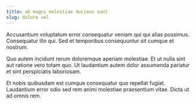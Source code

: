 ```yaml
---
title: ab magni molestiae ducimus sunt
slug: dolore vel
---
```


Accusantium voluptatum error consequatur veniam qui qui alias possimus. Consequatur illo qui. Sed et temporibus consequuntur sit cumque et nostrum.

Quo autem incidunt rerum doloremque aperiam molestiae. Et ut nulla sint aut ratione vero totam quo. Ut laudantium autem dolor assumenda pariatur et sint perspiciatis laboriosam.

Et nobis quibusdam est cumque consequatur quo repellat fugiat. Laudantium error odio sed rem animi molestiae praesentium vitae. Dicta ut ad omnis rem.

